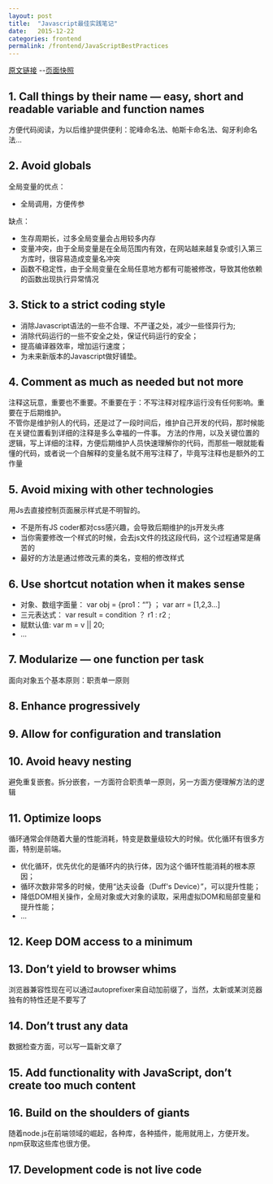 ```yaml
---
layout: post
title:  "Javascript最佳实践笔记"
date:   2015-12-22
categories: frontend
permalink: /frontend/JavaScriptBestPractices
---
```


[原文链接](http://www.w3.org/wiki/JavaScript_best_practices) --[页面快照](/demo/PageSnapshot/JavaScript%20best%20practices%20-%20W3C%20Wiki.html)

##  1. Call things by their name — easy, short and readable variable and function names  
方便代码阅读，为以后维护提供便利：驼峰命名法、帕斯卡命名法、匈牙利命名法...

##  2. Avoid globals  
 全局变量的优点：  
 * 全局调用，方便传参  
 
 缺点：  
 * 生存周期长，过多全局变量会占用较多内存
 * 变量冲突，由于全局变量是在全局范围内有效，在网站越来越复杂或引入第三方库时，很容易造成变量名冲突
 * 函数不稳定性，由于全局变量在全局任意地方都有可能被修改，导致其他依赖的函数出现执行异常情况
 
## 3. Stick to a strict coding style  
* 消除Javascript语法的一些不合理、不严谨之处，减少一些怪异行为;
* 消除代码运行的一些不安全之处，保证代码运行的安全；
* 提高编译器效率，增加运行速度；
* 为未来新版本的Javascript做好铺垫。

## 4. Comment as much as needed but not more
注释这玩意，重要也不重要。不重要在于：不写注释对程序运行没有任何影响。重要在于后期维护。  
不管你是维护别人的代码，还是过了一段时间后，维护自己开发的代码，那时候能在关键位置看到详细的注释是多么幸福的一件事。
方法的作用，以及关键位置的逻辑，写上详细的注释，方便后期维护人员快速理解你的代码，而那些一眼就能看懂的代码，或者说一个自解释的变量名就不用写注释了，毕竟写注释也是额外的工作量

## 5. Avoid mixing with other technologies
用Js去直接控制页面展示样式是不明智的。
* 不是所有JS coder都对css感兴趣，会导致后期维护的js开发头疼
* 当你需要修改一个样式的时候，会去js文件的找这段代码，这个过程通常是痛苦的
* 最好的方法是通过修改元素的类名，变相的修改样式

## 6. Use shortcut notation when it makes sense
* 对象、数组字面量： var obj = {pro1：“”} ； var arr = [1,2,3...]
* 三元表达式： var result = condition ？ r1 : r2 ;
* 赋默认值: var m = v || 20;
* ...  

## 7. Modularize — one function per task
面向对象五个基本原则：职责单一原则

## 8. Enhance progressively

## 9. Allow for configuration and translation

## 10. Avoid heavy nesting
避免重复嵌套。拆分嵌套，一方面符合职责单一原则，另一方面方便理解方法的逻辑

## 11. Optimize loops
循环通常会伴随着大量的性能消耗，特变是数量级较大的时候。优化循环有很多方面，特别是前端。
* 优化循环，优先优化的是循环内的执行体，因为这个循环性能消耗的根本原因；
* 循环次数非常多的时候，使用“达夫设备（Duff's Device）”，可以提升性能；
* 降低DOM相关操作，全局对象或大对象的读取，采用虚拟DOM和局部变量和提升性能；
* ...

## 12. Keep DOM access to a minimum

## 13. Don’t yield to browser whims
浏览器兼容性现在可以通过autoprefixer来自动加前缀了，当然，太新或某浏览器独有的特性还是不要写了

## 14. Don’t trust any data
数据检查方面，可以写一篇新文章了

## 15. Add functionality with JavaScript, don’t create too much content

## 16. Build on the shoulders of giants
随着node.js在前端领域的崛起，各种库，各种插件，能用就用上，方便开发。npm获取这些库也很方便。

## 17. Development code is not live code